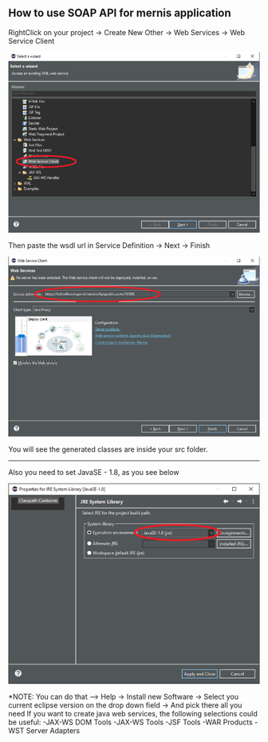## How to use SOAP API for mernis application

RightClick on your project -> Create New Other -> Web Services -> Web Service Client

![Photo 1](/photos/photo1.png)

Then paste the wsdl url in Service Definition -> Next -> Finish

![Photo 2](/photos/photo2.png)

You will see the generated classes are inside your src folder.

*************************************************************

Also you need to set JavaSE - 1.8, as you see below

![Photo 3](/photos/photo3.png)



*NOTE: You can do that --> Help -> Install new Software -> Select you current eclipse version on the drop down field ->
   And pick there all you need
   If you want to create java web services, the following selections could be useful:
  -JAX-WS DOM Tools
  -JAX-WS Tools
  -JSF Tools
  -WAR Products
  -WST Server Adapters
